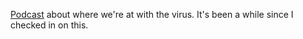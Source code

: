 <a href="http://scripting.com/2020/05/10/scienceRulesFromNowOn.m4a">Podcast</a> about where we're at with the virus. It's been a while since I checked in on this. 
